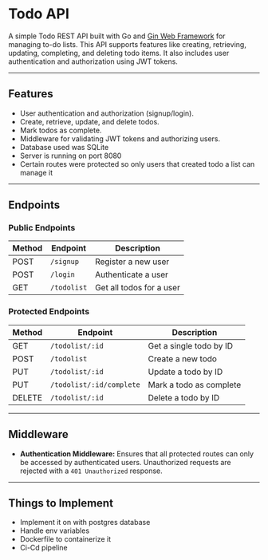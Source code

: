 # Todo API

A simple Todo REST API built with Go and [Gin Web Framework](https://github.com/gin-gonic/gin) for managing to-do lists. This API supports features like creating, retrieving, updating, completing, and deleting todo items. It also includes user authentication and authorization using JWT tokens.

---

## Features

- User authentication and authorization (signup/login).
- Create, retrieve, update, and delete todos.
- Mark todos as complete.
- Middleware for validating JWT tokens and authorizing users.
- Database used was SQLite
- Server is running on port 8080
- Certain routes were protected so only users that created todo a list can manage it

---

## Endpoints

### Public Endpoints

| Method | Endpoint       | Description                |
|--------|----------------|----------------------------|
| POST   | `/signup`      | Register a new user        |
| POST   | `/login`       | Authenticate a user        |
| GET    | `/todolist`    | Get all todos for a user   |

### Protected Endpoints

| Method | Endpoint                | Description                   |
|--------|-------------------------|-------------------------------|
| GET    | `/todolist/:id`         | Get a single todo by ID       |
| POST   | `/todolist`             | Create a new todo             |
| PUT    | `/todolist/:id`         | Update a todo by ID           |
| PUT    | `/todolist/:id/complete`| Mark a todo as complete       |
| DELETE | `/todolist/:id`         | Delete a todo by ID           |

---

## Middleware

- **Authentication Middleware:**
  Ensures that all protected routes can only be accessed by authenticated users. Unauthorized requests are rejected with a `401 Unauthorized` response.

---

## Things to Implement
- Implement it on with postgres database 
- Handle env variables 
- Dockerfile to containerize it
- Ci-Cd pipeline 